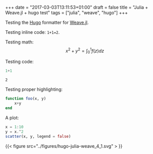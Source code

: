+++
date = "2017-03-03T13:11:53+01:00"
draft = false
title = "Julia + Weave.jl + hugo test"
tags = ["julia", "weave", "hugo"]
+++

Testing the [Hugo](https://gohugo.io/) formatter for [Weave.jl](https://github.com/mpastell/Weave.jl).




Testing inline code: `1+1=2`.

Testing math:
$$x^2+y^2 = \int_0^1 f(z) dz$$

Testing code:
````julia
1+1
````


````
2
````





Testing proper highlighting:
````julia
function foo(x, y)
    x+y
end
````





A plot:
````julia
x = 1:10
y = x.^2
scatter(x, y, legend = false)
````


{{< figure src="../figures/hugo-julia-weave_4_1.svg" > }}